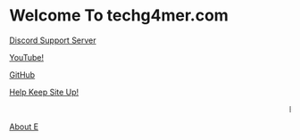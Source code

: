 <link rel="apple-touch-icon" sizes="120x120" href="/apple-touch-icon.png">
<link rel="icon" type="image/png" sizes="32x32" href="/favicon-32x32.png">
<link rel="icon" type="image/png" sizes="16x16" href="/favicon-16x16.png">
<link rel="manifest" href="/site.webmanifest">
<link rel="mask-icon" href="/safari-pinned-tab.svg" color="#0004ff">
<meta name="msapplication-TileColor" content="#0004ff">
<meta name="theme-color" content="#0004ff">
<h1>Welcome To techg4mer.com</h1>
<p><a href="https://discord.gg/97C2v9rNVt">Discord Support Server</a></p>
<p><a href="https://www.youtube.com/channel/UCIaUjRKg92Df9VeBxrXjv5A">YouTube!</a></p>
<p><a href="https://github.com/TechG4mer">GitHub</a></p>
<p><a href="https://streamlabs.com/tech_g4mer">Help Keep Site Up!</a></p>
<marquee>E is Best</marquee>

<p><a href="https://e.techg4mer.com">About E</a></p>
